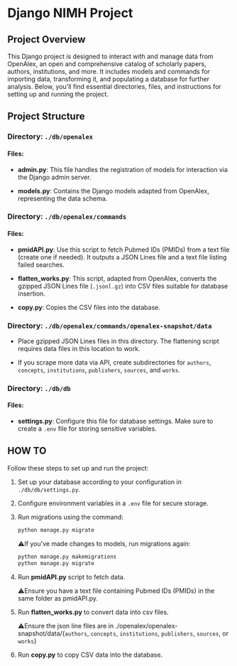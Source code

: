 # Django NIMH Project

## Project Overview

This Django project is designed to interact with and manage data from OpenAlex, an open and comprehensive catalog of scholarly papers, authors, institutions, and more. It includes models and commands for importing data, transforming it, and populating a database for further analysis. Below, you'll find essential directories, files, and instructions for setting up and running the project.

## Project Structure

### Directory: `./db/openalex`

#### Files:

- **admin.py**: This file handles the registration of models for interaction via the Django admin server.

- **models.py**: Contains the Django models adapted from OpenAlex, representing the data schema.

### Directory: `./db/openalex/commands`

#### Files:

- **pmidAPI.py**: Use this script to fetch Pubmed IDs (PMIDs) from a text file (create one if needed). It outputs a JSON Lines file and a text file listing failed searches.

- **flatten_works.py**: This script, adapted from OpenAlex, converts the gzipped JSON Lines file (`.jsonl.gz`) into CSV files suitable for database insertion.

- **copy.py**: Copies the CSV files into the database.

### Directory: `./db/openalex/commands/openalex-snapshot/data`

- Place gzipped JSON Lines files in this directory. The flattening script requires data files in this location to work.

- If you scrape more data via API, create subdirectories for `authors`, `concepts`, `institutions`, `publishers`, `sources`, and `works`.

### Directory: `./db/db`

#### Files:

- **settings.py**: Configure this file for database settings. Make sure to create a `.env` file for storing sensitive variables.

## HOW TO

Follow these steps to set up and run the project:

1. Set up your database according to your configuration in `./db/db/settings.py`.

2. Configure environment variables in a `.env` file for secure storage.

3. Run migrations using the command:
   ```bash
   python manage.py migrate
   ```
   ⚠️If you've made changes to models, run migrations again:
   ```bash
   python manage.py makemigrations
   python manage.py migrate
   ```
4. Run **pmidAPI.py** script to fetch data.

   ⚠️Ensure you have a text file containing Pubmed IDs (PMIDs) in the same folder as pmidAPI.py.

6. Run **flatten_works.py** to convert data into csv files.

   ⚠️Ensure the json line files are in ./openalex/openalex-snapshot/data/{`authors`, `concepts`, `institutions`, `publishers`, `sources`, or `works`}

7. Run **copy.py** to copy CSV data into the database.
   
